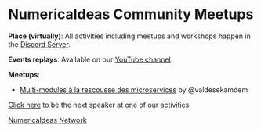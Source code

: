 # NumericaIdeas Community Meetups

**Place (virtually)**: All activities including meetups and workshops happen in the [Discord Server](https://discord.gg/UTP7Davtvg).

**Events replays**: Available on our [YouTube channel](https://www.youtube.com/@numericaideas).

**Meetups**:
- [Multi-modules à la rescousse des microservices](./advanced-multi-modules-architecture) by @valdesekamdem

[Click here](https://discord.gg/UTP7Davtvg) to be the next speaker at one of our activities.

[NumericaIdeas Network](https://numericaideas.com)
